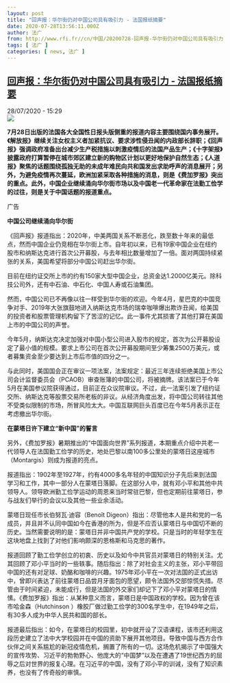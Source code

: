 ```yaml
---
layout: post
title: "回声报：华尔街仍对中国公司具有吸引力 - 法国报纸摘要"
date: 2020-07-28T13:56:11.000Z
author: 法广
from: http://www.rfi.fr//cn/中国/20200728-回声报-华尔街仍对中国公司具有吸引力
tags: [ 法广 ]
categories: [ news, 法广 ]
---
```

<!--1595944571000-->
[回声报：华尔街仍对中国公司具有吸引力 - 法国报纸摘要](http://www.rfi.fr//cn/%E4%B8%AD%E5%9B%BD/20200728-%E5%9B%9E%E5%A3%B0%E6%8A%A5-%E5%8D%8E%E5%B0%94%E8%A1%97%E4%BB%8D%E5%AF%B9%E4%B8%AD%E5%9B%BD%E5%85%AC%E5%8F%B8%E5%85%B7%E6%9C%89%E5%90%B8%E5%BC%95%E5%8A%9B)
------

<div>
<div>28/07/2020 - 15:29</div><img src="https://s.rfi.fr/media/display/de712a84-105a-11ea-a2a3-005056bff430/w:310/p:16x9/03-revue-de-presse_0.png"><p><strong>7月28日出版的法国各大全国性日报头版侧重的报道内容主要围绕国内事务展开。《解放报》继续关注女权主义者加紧抗议、要求涉性侵丑闻的内政部长辞职；《回声报》强调政府准备出台减少生产税措施以刺激疫情后的法国产品生产；《十字架报》披露政府打算暂停在城市郊区建立新的购物区计划以更好地保护自然生态；《人道报》聚焦的话题围绕孤独无助的未成年难民向共和国发出求助呼声的消息展开；另外，为避免疫情再次蔓延，欧洲加紧采取各种措施的消息，则是《费加罗报》突出的重点。此外，中国企业继续涌向华尔街市场以及中国老一代革命家在法勤工俭学的过往，则是关于中国话题的报道重点。</strong></p><div class="t-content__body u-clearfix"><div class="m-interstitial"><div class="m-interstitial__ad"><divclass="m-block-ad "data-tms-ad-type="box"data-tms-ad-status="idle"data-tms-ad-pos="1"><div class="m-block-ad__label"><span class="m-block-ad__label__text">广告</span></div><div class="m-block-ad__content"></div></div></div></div><p><strong>中国公司继续涌向华尔街</strong></p><p>《回声报》报道指出：2020年，中美两国关系不断恶化，跌至数十年来的最低点，然而中国企业仍竞相在华尔街上市。自年初以来，已有19家中国企业在纽约股市和纳斯达克进行首次公开募股，与去年相比数量增加了一倍。面对两国持续紧张的关系，美国希望将部分中国公司赶出华尔街。</p><p>目前在纽约证交所上市的约有150家大型中国企业，总资金达1.2000亿美元。除科技公司外，还有中石油、中石化、中国人寿或石油集团。</p><p>然而，中国公司已不再像以往一样受到华尔街的欢迎。今年4月，星巴克的中国竞争对手、2019年大张旗鼓地进入纳斯达克市场的瑞幸咖啡爆出欺诈丑闻，给美国的投资者和股票管理机构留下了苦涩的记忆。此一事件尤其损害了其他打算在美国上市的中国公司的声誉。</p><p>今年5月，纳斯达克决定加强对中国小型公司进入股市的规定，首次为公开募股设定了最小值的规模。要求上市公司在首次公开募股期间至少筹集2500万美元，或者募集资金至少要达到上市后市值的四分之一。</p><p>与此同时，美国国会正在审议一项法案，法案规定：最近三年连续拒绝美国上市公司会计监督委员会（PCAOB）审查账簿的中国公司，将被摘牌。该法案已于今年5月在美国参议院获得通过，目前正在众议院审议。不过，此一法案引发了纽约证交所、纳斯达克等股票交易所老板的非议。从经济角度出发，将中国公司转往其他不受类似限制的市场，所冒风险太大。中国互联网巨头百度已在今年5月表示正在考虑撤出华尔街。</p><p><strong>在蒙塔日许下建立“新中国”的誓言</strong></p><p>另外，《费加罗报》暑期推出的“中国面向世界”系列报道，本期重点介绍中共老一代领导人在法国勤工俭学的历史，地处巴黎以南100多公里处的蒙塔日这座城市（Montargis）则成为报道的亮点。</p><p>报道指出：1902年至1927年，约有4000多名年轻的中国知识分子先后来到法国学习和工作，其中一部分人在蒙塔日落脚。在这部分人中，就有邓小平和其他中共领导人。领导欧洲勤工俭学运动的周恩来当时常驻巴黎，但也定期前往蒙塔日，参与战友们举行的会议以及其他一些业余活动。</p><p>蒙塔日现任市长伯努瓦·迪容（Benoît Digeon）指出：尽管他本人是共和党的一名成员，并且并不认同中国如今在香港的所为，但是不应否认蒙塔日与中国切不断的历史。当然需要说明的是：蒙塔日并非中国共产党的学校。只是当时的年轻学生在这块地盘上找到了对他们影响颇深的恩格斯和马克思的著作。</p><p>报道回顾了勤工俭学创立的初衷、历史以及如今中共官员对蒙塔日的特别关注。尤其回顾了邓小平当时的一些轶事。随后指出：除了对社会主义的主张，邓小平带回中国的还有对足球、奶酪和咖啡的兴趣。1975年邓小平在一次对法国的正式出访中，曾即兴表达了前往蒙塔日品尝月牙面包的愿望，颇令法国外交部惊慌失措。尽管由于时间紧迫，未能成行，但是法国的外交家们却记下了邓小平对蒙塔日的情愫。《费加罗报》指出：从某种意义而言，蒙塔日是中国政权的学校。因为曾在该市哈金森（Hutchinson ）橡胶厂做过勤工俭学的300名学生中，在1949年之后，有30多人成为中华人民共和国的部长。</p><p>报道最后指出：如今，在蒙塔日的校园里，初中就开设了汉语课程，该市还利用这段历史建立了法中大学校园并在中国的资助下展开其他项目。导致中国与西方合作伙伴之间关系尴尬的新冠疫情危机，搁置了所有的一切。这场危机揭示了中国强大的宣传攻势、习近平的勃勃野心、他庞大的“中国梦”以及在遭遇了19世纪西方的屈辱之后对世界的报复心理。在习近平的中国，没有了邓小平的训诫，没有了知识素养，也没有了传奇般的审慎。</p><div class="o-self-promo o-self-promo--nl o-self-promo--hidden" data-selfpromo-newsletter></div><div class="o-self-promo o-self-promo--app o-self-promo--hidden" data-selfpromo-app></div></div>
</div>

